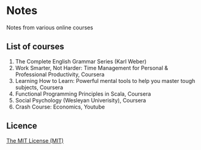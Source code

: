 # Notes
Notes from various online courses

## List of courses

1. The Complete English Grammar Series (Karl Weber)
2. Work Smarter, Not Harder: Time Management for Personal & Professional Productivity, Coursera
3. Learning How to Learn: Powerful mental tools to help you master tough subjects, Coursera
4. Functional Programming Principles in Scala, Coursera
5. Social Psychology (Wesleyan Univerisity), Coursera
6. Crash Course: Economics, Youtube

## Licence
[The MIT License (MIT)](LICENSE)

